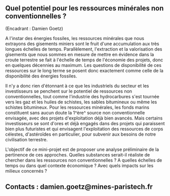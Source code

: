 ## Quel potentiel pour les ressources minérales non conventionnelles ?

(Encadrant : Damien Goetz)

A l'instar des énergies fossiles, les ressources minérales que nous
extrayons des gisements miniers sont le fruit d'une accumulation aux
très longues échelles de temps. Parallèlement, l'extraction et la
valorisation des gisements que nous sommes en mesure de mettre en
évidence dans la croute terrestre se fait à l'échelle de temps de
l'économie des projets, donc en quelques décennies au maximum. Les
questions de disponibilité de ces ressources sur le long terme se posent
donc exactement comme celle de la disponibilité des énergies fossiles.

Il n'y a donc rien d'étonnant à ce que les industriels du secteur et les
investisseurs se penchent sur le potentiel de ressources non
conventionnelles, tout comme l'industrie des hydrocarbures s'est tournée
vers les gaz et les huiles de schistes, les sables bitumineux ou même
les schistes bitumineux. Pour les ressources minérales, les fonds marins
constituent sans aucun doute la 1^ère^ source non conventionnelle
envisagée, avec des projets d'exploitation déjà bien avancés. Mais
certains investisseurs se sont d'ores et déjà engagés dans des projets
qui paraissent bien plus futuristes et qui envisagent l'exploitation des
ressources de corps célestes, d'astéroïdes en particulier, pour subvenir
aux besoins de notre civilisation terrestre.

L'objectif de ce mini-projet est de proposer une analyse préliminaire de
la pertinence de ces approches. Quelles substances serait-il réaliste de
chercher dans les ressources non conventionnelles ? A quelles échelles
de temps ou dans quel contexte économique ? Avec quels impacts sur les
milieux concernés ?

## Contacts : damien.goetz\@mines-paristech.fr
